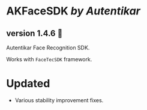 # AKFaceSDK *by Autentikar*
## version 1.4.6 :rocket:

Autentikar Face Recognition SDK. 

Works with `FaceTecSDK` framework.

# Updated
* Various stability improvement fixes.

